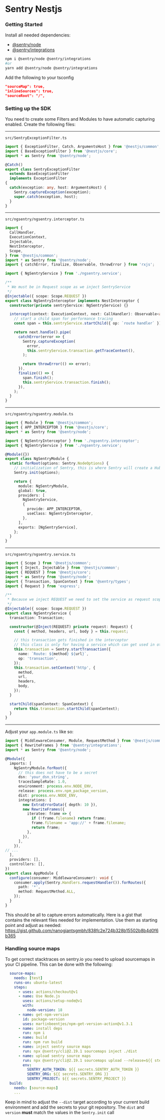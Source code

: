 # Sentry Nestjs


### Getting Started
Install all needed dependencies:
* [@sentry/node](https://www.npmjs.com/package/@sentry/node)
* [@sentry/integrations](https://www.npmjs.com/package/@sentry/integrations)

```bash
npm i @sentry/node @sentry/integrations
#or
yarn add @sentry/node @sentry/integrations
```

Add the following to your tsconfig
```json
"sourceMap": true,
"inlineSources": true,
"sourceRoot": "/",
```

### Setting up the SDK
You need to create some Filters and Modules to have automatic capturing enabled. Create the following files:

---
`src/SentryExceptionFilter.ts`
```ts
import { ExceptionFilter, Catch, ArgumentsHost } from '@nestjs/common';
import { BaseExceptionFilter } from '@nestjs/core';
import * as Sentry from '@sentry/node';

@Catch()
export class SentryExceptionFilter
  extends BaseExceptionFilter
  implements ExceptionFilter
{
  catch(exception: any, host: ArgumentsHost) {
    Sentry.captureException(exception);
    super.catch(exception, host);
  }
}
```
---
`src/ngsentry/ngsentry.interceptor.ts`
```ts
import {
  CallHandler,
  ExecutionContext,
  Injectable,
  NestInterceptor,
  Scope,
} from '@nestjs/common';
import * as Sentry from '@sentry/node';
import { catchError, finalize, Observable, throwError } from 'rxjs';

import { NgSentryService } from './ngsentry.service';

/**
 * We must be in Request scope as we inject SentryService
 */
@Injectable({ scope: Scope.REQUEST })
export class NgSentryInterceptor implements NestInterceptor {
  constructor(private sentryService: NgSentryService) {}

  intercept(context: ExecutionContext, next: CallHandler): Observable<any> {
    // start a child span for performance tracing
    const span = this.sentryService.startChild({ op: `route handler` });

    return next.handle().pipe(
      catchError(error => {
        Sentry.captureException(
          error,
          this.sentryService.transaction.getTraceContext(),
        );

        return throwError(() => error);
      }),
      finalize(() => {
        span.finish();
        this.sentryService.transaction.finish();
      }),
    );
  }
}
```
---
`src/ngsentry/ngsentry.module.ts`
```ts
import { Module } from '@nestjs/common';
import { APP_INTERCEPTOR } from '@nestjs/core';
import * as Sentry from '@sentry/node';

import { NgSentryInterceptor } from './ngsentry.interceptor';
import { NgSentryService } from './ngsentry.service';

@Module({})
export class NgSentryModule {
  static forRoot(options: Sentry.NodeOptions) {
    // initialization of Sentry, this is where Sentry will create a Hub
    Sentry.init(options);

    return {
      module: NgSentryModule,
      global: true,
      providers: [
        NgSentryService,
        {
          provide: APP_INTERCEPTOR,
          useClass: NgSentryInterceptor,
        },
      ],
      exports: [NgSentryService],
    };
  }
}
```
---
`src/ngsentry/ngsentry.service.ts`
```ts
import { Scope } from '@nestjs/common';
import { Inject, Injectable } from '@nestjs/common';
import { REQUEST } from '@nestjs/core';
import * as Sentry from '@sentry/node';
import { Transaction, SpanContext } from '@sentry/types';
import { Request } from 'express';

/**
 * Because we inject REQUEST we need to set the service as request scoped
 */
@Injectable({ scope: Scope.REQUEST })
export class NgSentryService {
  transaction: Transaction;

  constructor(@Inject(REQUEST) private request: Request) {
    const { method, headers, url, body } = this.request;

    // this transaction gets finished in the interceptor
    // this class is only for having a service which can get used in other services to start and finish spans
    this.transaction = Sentry.startTransaction({
      name: `Route: ${method} ${url}`,
      op: 'transaction',
    });
    this.transaction.setContext('http', {
      method,
      url,
      headers,
      body,
    });
  }

  startChild(spanContext: SpanContext) {
    return this.transaction.startChild(spanContext);
  }
}
```
---
Adjust your `app.module.ts` like so:

```ts
import { MiddlewareConsumer, Module, RequestMethod } from '@nestjs/common';
import { RewriteFrames } from '@sentry/integrations';
import * as Sentry from '@sentry/node';

@Module({
  imports: [
    NgSentryModule.forRoot({
      // this does not have to be a secret
      dsn: 'your_dsn_string',
      tracesSampleRate: 1.0,
      environment: process.env.NODE_ENV,
      release: process.env.npm_package_version,
      dist: process.env.NODE_ENV,
      integrations: [
        new ExtraErrorData({ depth: 10 }),
        new RewriteFrames({
          iteratee: frame => {
            if (!frame.filename) return frame;
            frame.filename = 'app://' + frame.filename;
            return frame;
          },
        }),
      ],
    }),
// ...
  ],
  providers: [],
  controllers: [],
})
export class AppModule {
  configure(consumer: MiddlewareConsumer): void {
    consumer.apply(Sentry.Handlers.requestHandler()).forRoutes({
      path: '*',
      method: RequestMethod.ALL,
    });
  }
}
```

This should be all to capture errors automatically. Here is a gist that contains the relevant files needed for implementation. Use them as starting point and adjust as needed: https://gist.github.com/nanogiantsgmbh/838fc2e724b328b15502b8b4d0f6b365

### Handling source maps
To get correct stacktraces on sentry.io you need to upload sourcemaps in your CI pipeline.
This can be done with the following:
```yaml
  source-maps:
    needs: [test]
    runs-on: ubuntu-latest
    steps:
      - uses: actions/checkout@v1
      - name: Use Node.js
        uses: actions/setup-node@v1
        with:
          node-version: 18
      - name: get-npm-version
        id: package-version
        uses: martinbeentjes/npm-get-version-action@v1.3.1
      - name: install deps
        run: npm i
      - name: build
        run: npm run build
      - name: inject sentry source maps
        run: npx @sentry/cli@2.19.1 sourcemaps inject ./dist
      - name: upload sentry source maps
        run: npx @sentry/cli@2.19.1 sourcemaps upload --release=${{ steps.package-version.outputs.current-version}} --dist=production ./dist
        env:
          SENTRY_AUTH_TOKEN: ${{ secrets.SENTRY_AUTH_TOKEN }}
          SENTRY_ORG: ${{ secrets.SENTRY_ORG }}
          SENTRY_PROJECT: ${{ secrets.SENTRY_PROJECT }}
  build:
    needs: [source-maps]
    ...
```

Keep in mind to adjust the `--dist` target according to your current build environment and add the secrets to your git repository. The `dist` and `version` **must** match the values in the `Sentry.init` call